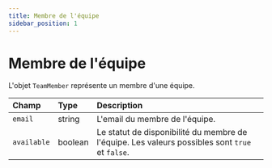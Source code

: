 ```yaml
---
title: Membre de l'équipe
sidebar_position: 1
---
```


# Membre de l'équipe

L'objet `TeamMember` représente un membre d'une équipe.

| Champ       | Type    | Description                                                                         |
| :---------- | :------ | :---------------------------------------------------------------------------------- |
| `email`     | string  | L'email du membre de l'équipe.                                                      |
| `available` | boolean | Le statut de disponibilité du membre de l'équipe. Les valeurs possibles sont `true` et `false`. |